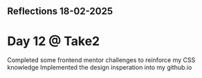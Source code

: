 ## Reflections 18-02-2025 
# Day 12 @ Take2

Completed some frontend mentor challenges to reinforce my CSS knowledge
Implemented the design insperation into my github.io 